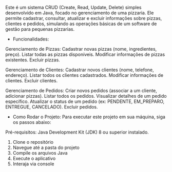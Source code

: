 Este é um sistema CRUD (Create, Read, Update, Delete) simples desenvolvido em Java, focado no gerenciamento de uma pizzaria. Ele permite cadastrar, consultar, atualizar e excluir informações sobre pizzas, clientes e pedidos, simulando as operações básicas de um software de gestão para pequenas pizzarias.

- Funcionalidades:

Gerenciamento de Pizzas:
Cadastrar novas pizzas (nome, ingredientes, preço).
Listar todas as pizzas disponíveis.
Modificar informações de pizzas existentes.
Excluir pizzas.

Gerenciamento de Clientes:
Cadastrar novos clientes (nome, telefone, endereço).
Listar todos os clientes cadastrados.
Modificar informações de clientes.
Excluir clientes.

Gerenciamento de Pedidos:
Criar novos pedidos (associar a um cliente, adicionar pizzas).
Listar todos os pedidos.
Visualizar detalhes de um pedido específico.
Atualizar o status de um pedido (ex: PENDENTE, EM_PREPARO, ENTREGUE, CANCELADO).
Excluir pedidos.

- Como Rodar o Projeto:
Para executar este projeto em sua máquina, siga os passos abaixo:

Pré-requisitos:
Java Development Kit (JDK) 8 ou superior instalado.

1. Clone o repositório
2. Navegue até a pasta do projeto
3. Compile os arquivos Java
4. Execute o aplicativo
5. Interaja via console
